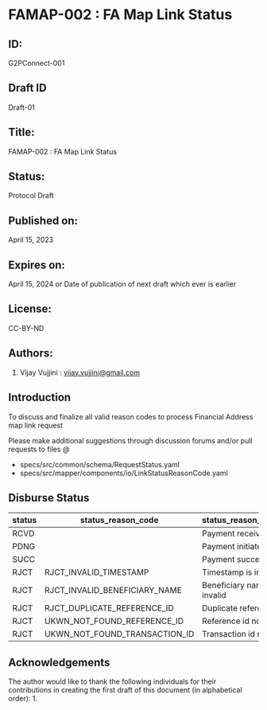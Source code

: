 # FAMAP-002 : FA Map Link Status 

## ID: 
G2PConnect-001

## Draft ID
Draft-01

## Title:
FAMAP-002 : FA Map Link Status

## Status:
Protocol Draft

## Published on:
April 15, 2023

## Expires on:
April 15, 2024 or Date of publication of next draft which ever is earlier

## License:
CC-BY-ND

## Authors:
1. Vijay Vujjini : vijay.vujjini@gmail.com

## Introduction
To discuss and finalize all valid reason codes to process Financial Address map link request

Please make additional suggestions through discussion forums and/or pull requests to files @
  - specs/src/common/schema/RequestStatus.yaml
  - specs/src/mapper/components/io/LinkStatusReasonCode.yaml
  
## Disburse Status 
| status | status_reason_code | status_reason_message | 
| ------ | ------------------ | --------------------- |
| RCVD   |                    | Payment received      |
| PDNG   |                    | Payment initiated     |
| SUCC   |                    | Payment success       |
| RJCT   | RJCT_INVALID_TIMESTAMP | Timestamp is invalid |
| RJCT   | RJCT_INVALID_BENEFICIARY_NAME | Beneficiary name is invalid |
| RJCT   | RJCT_DUPLICATE_REFERENCE_ID   | Duplicate reference id |
| RJCT   | UKWN_NOT_FOUND_REFERENCE_ID | Reference id not found |
| RJCT   | UKWN_NOT_FOUND_TRANSACTION_ID | Transaction id not found|


## Acknowledgements
  The author would like to thank the following individuals for their contributions in creating the first draft of this document (in alphabetical order):
1. 